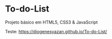 # To-do-List
Projeto básico em HTML5, CSS3 & JavaScript

Teste: https://diogenesyazan.github.io/To-do-List/

